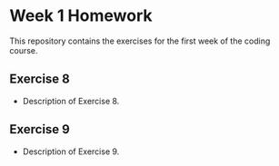 # Week 1 Homework

This repository contains the exercises for the first week of the coding course.

## Exercise 8
- Description of Exercise 8.

## Exercise 9
- Description of Exercise 9.
